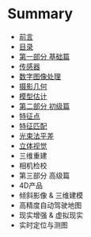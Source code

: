 # Summary

* [前言](README.md)
* [目录](目录.md)
* [第一部分 基础篇](第一部分-基础篇.md)
* [      传感器](传感器.md)
* [数字图像处理](数字图像处理.md)
* [摄影几何](摄影几何.md)
* [模型估计](模型估计.md)
* [第二部分 初级篇](第二部分-初级篇.md)
* [特征点](特征点.md)
* [特征匹配](特征匹配.md)
* [光束法平差](光束法平差.md)
* [立体视觉](立体视觉.md)
* 三维重建
* 相机检校
* 第三部分 高级篇
* 4D产品
* 倾斜影像 & 三维建模
* 高精度自动驾驶地图
* 现实增强 & 虚拟现实
* 实时定位与测图

